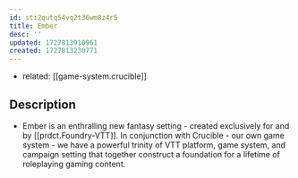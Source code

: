 ```yaml
---
id: sti2qutq54vq2t36wm8z4r5
title: Ember
desc: ''
updated: 1727813910961
created: 1727813230771
---
```


- related: [[game-system.crucible]]

## Description

- Ember is an enthralling new fantasy setting - created exclusively for and by [[prdct.Foundry-VTT]]. In conjunction with Crucible - our own game system - we have a powerful trinity of VTT platform, game system, and campaign setting that together construct a foundation for a lifetime of roleplaying gaming content.